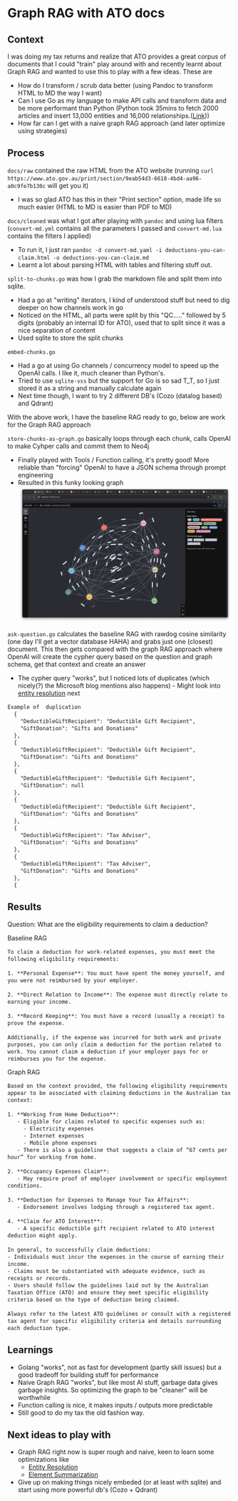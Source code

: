 # Graph RAG with ATO docs

## Context

I was doing my tax returns and realize that ATO provides a great corpus of documents that I could "train" play around with and recently learnt about Graph RAG and wanted to use this to play with a few ideas. These are

- How do I transform / scrub data better (using Pandoc to transform HTML to MD the way I want)
- Can I use Go as my language to make API calls and transform data and be more performant than Python (Python took 35mins to fetch 2000 articles and insert 13,000 entities and 16,000 relationships.([Link](https://arc.net/l/quote/bdvblmoy)))
- How far can I get with a naive graph RAG approach (and later optimize using strategies)


## Process

`docs/raw` contained the raw HTML from the ATO website (running `curl https://www.ato.gov.au/print/section/9eab54d3-6618-4bd4-aa96-a0c9fe7b130c` will get you it)

- I was so glad ATO has this in their "Print section" option, made life so much easier (HTML to MD is easier than PDF to MD)

`docs/cleaned` was what I got after playing with `pandoc` and using lua filters (`convert-md.yml` contains all the parameters I passed and `convert-md.lua` contains the filters I applied)

- To run it, I just ran `pandoc -d convert-md.yaml -i deductions-you-can-claim.html -o deductions-you-can-claim.md`
- Learnt a lot about parsing HTML with tables and filtering stuff out.

`split-to-chunks.go` was how I grab the markdown file and split them into sqlite.

- Had a go at "writing" iterators, I kind of understood stuff but need to dig deeper on how channels work in go
- Noticed on the HTML, all parts were split by this "QC....." followed by 5 digits (probably an internal ID for ATO), used that to split since it was a nice separation of content
- Used sqlite to store the split chunks

`embed-chunks.go`
- Had a go at using Go channels / concurrency model to speed up the OpenAI calls. I like it, much cleaner than Python's.
- Tried to use `sqlite-vss` but the support for Go is so sad T_T, so I just stored it as a string and manually calculate again
- Next time though, I want to try 2 different DB's (Cozo (datalog based) and Qdrant)

With the above work, I have the baseline RAG ready to go, below are work for the Graph RAG approach

`store-chunks-as-graph.go` basically loops through each chunk, calls OpenAI to make Cyhper calls and commit them to Neo4j

- Finally played with Tools / Function calling, it's pretty good! More reliable than "forcing" OpenAI to have a JSON schema through prompt engineering
- Resulted in this funky looking graph
![Graph of Neo4j](./graph-viz.png)

`ask-question.go` calculates the baseline RAG with rawdog cosine similarity (one day I'll get a vector database HAHA) and grabs just one (closest) document. This then gets compared with the graph RAG approach where OpenAI will create the cypher query based on the question and graph schema, get that context and create an answer

- The cypher query "works", but I noticed lots of duplicates (which nicely(?) the Microsoft blog mentions also happens) - Might look into [entity resolution](https://arc.net/l/quote/xfgqdovjc) next

```
Example of  duplication
  {
    "DeductibleGiftRecipient": "Deductible Gift Recipient",
    "GiftDonation": "Gifts and Donations"
  },
  {
    "DeductibleGiftRecipient": "Deductible Gift Recipient",
    "GiftDonation": "Gifts and Donations"
  },
  {
    "DeductibleGiftRecipient": "Deductible Gift Recipient",
    "GiftDonation": null
  },
  {
    "DeductibleGiftRecipient": "Deductible Gift Recipient",
    "GiftDonation": "Gifts and Donations"
  },
  {
    "DeductibleGiftRecipient": "Tax Adviser",
    "GiftDonation": "Gifts and Donations"
  },
  {
    "DeductibleGiftRecipient": "Tax Adviser",
    "GiftDonation": "Gifts and Donations"
  },
  {

```


## Results

Question: What are the eligibility requirements to claim a deduction?

Baseline RAG
```
To claim a deduction for work-related expenses, you must meet the following eligibility requirements:

1. **Personal Expense**: You must have spent the money yourself, and you were not reimbursed by your employer.

2. **Direct Relation to Income**: The expense must directly relate to earning your income.

3. **Record Keeping**: You must have a record (usually a receipt) to prove the expense.

Additionally, if the expense was incurred for both work and private purposes, you can only claim a deduction for the portion related to work. You cannot claim a deduction if your employer pays for or reimburses you for the expense.
```

Graph RAG
```
Based on the context provided, the following eligibility requirements appear to be associated with claiming deductions in the Australian tax context:

1. **Working from Home Deduction**:
   - Eligible for claims related to specific expenses such as:
     - Electricity expenses
     - Internet expenses
     - Mobile phone expenses
   - There is also a guideline that suggests a claim of “67 cents per hour” for working from home.

2. **Occupancy Expenses Claim**:
   - May require proof of employer involvement or specific employment conditions.

3. **Deduction for Expenses to Manage Your Tax Affairs**:
   - Endorsement involves lodging through a registered tax agent.

4. **Claim for ATO Interest**:
   - A specific deductible gift recipient related to ATO interest deduction might apply.

In general, to successfully claim deductions:
- Individuals must incur the expenses in the course of earning their income.
- Claims must be substantiated with adequate evidence, such as receipts or records.
- Users should follow the guidelines laid out by the Australian Taxation Office (ATO) and ensure they meet specific eligibility criteria based on the type of deduction being claimed.

Always refer to the latest ATO guidelines or consult with a registered tax agent for specific eligibility criteria and details surrounding each deduction type.
```

## Learnings

- Golang "works", not as fast for development (partly skill issues) but a good tradeoff for building stuff for performance
- Naive Graph RAG "works", but like most AI stuff, garbage data gives garbage insights. So optimizing the graph to be "cleaner" will be worthwhile
- Function calling is nice, it makes inputs / outputs more predictable
- Still good to do my tax the old fashion way.

## Next ideas to play with

- Graph RAG right now is super rough and naive, keen to learn some optimizations like
  - [Entity Resolution](https://arc.net/l/quote/xfgqdovjc) 
  - [Element Summarization](https://arc.net/l/quote/jiddlnlw)
- Give up on making things nicely embeded (or at least with sqlite) and start using more powerful db's (Cozo + Qdrant)
  
